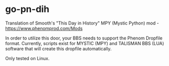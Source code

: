 # go-pn-dih
Translation of Smooth's "This Day in History" MPY (Mystic Python) mod - https://www.phenomprod.com/Mods

In order to utilize this door, your BBS needs to support the Phenom Dropfile format. 
Currently, scripts exist for MYSTIC (MPY) and TALISMAN BBS (LUA) software that will create this dropfile automatically.

Only tested on Linux.
